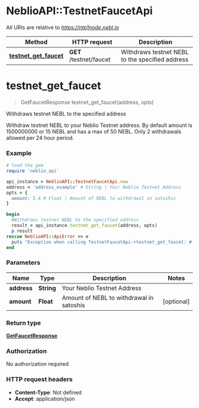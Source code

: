 # NeblioAPI::TestnetFaucetApi

All URIs are relative to *https://ntp1node.nebl.io*

Method | HTTP request | Description
------------- | ------------- | -------------
[**testnet_get_faucet**](TestnetFaucetApi.md#testnet_get_faucet) | **GET** /testnet/faucet | Withdraws testnet NEBL to the specified address


# **testnet_get_faucet**
> GetFaucetResponse testnet_get_faucet(address, opts)

Withdraws testnet NEBL to the specified address

Withdraw testnet NEBL to your Neblio Testnet address. By default amount is 1500000000 or 15 NEBL and has a max of 50 NEBL. Only 2 withdrawals allowed per 24 hour period. 

### Example
```ruby
# load the gem
require 'neblio_api'

api_instance = NeblioAPI::TestnetFaucetApi.new
address = 'address_example' # String | Your Neblio Testnet Address
opts = {
  amount: 3.4 # Float | Amount of NEBL to withdrawal in satoshis
}

begin
  #Withdraws testnet NEBL to the specified address
  result = api_instance.testnet_get_faucet(address, opts)
  p result
rescue NeblioAPI::ApiError => e
  puts "Exception when calling TestnetFaucetApi->testnet_get_faucet: #{e}"
end
```

### Parameters

Name | Type | Description  | Notes
------------- | ------------- | ------------- | -------------
 **address** | **String**| Your Neblio Testnet Address | 
 **amount** | **Float**| Amount of NEBL to withdrawal in satoshis | [optional] 

### Return type

[**GetFaucetResponse**](GetFaucetResponse.md)

### Authorization

No authorization required

### HTTP request headers

 - **Content-Type**: Not defined
 - **Accept**: application/json



